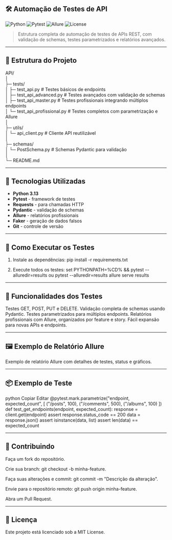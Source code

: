 ## 🛠️ Automação de Testes de API

![Python](https://img.shields.io/badge/Python-3.13-blue?logo=python)
![Pytest](https://img.shields.io/badge/Pytest-7.4.0-orange?logo=pytest)
![Allure](https://img.shields.io/badge/Allure-2.15.0-red)
![License](https://img.shields.io/badge/License-MIT-green)

> Estrutura completa de automação de testes de APIs REST, com validação de schemas, testes parametrizados e relatórios avançados.

---

## 📂 Estrutura do Projeto

API/  
│  
├─ tests/  
│ ├─ test_api.py # Testes básicos de endpoints  
│ ├─ test_api_advanced.py # Testes avançados com validação de schemas  
│ ├─ test_api_master.py # Testes profissionais integrando múltiplos endpoints  
│ └─ test_api_profissional.py # Testes completos com parametrização e Allure  
│  
├─ utils/  
│ └─ api_client.py # Cliente API reutilizável  
│  
├─ schemas/  
│ └─ PostSchema.py # Schemas Pydantic para validação  
│  
└─ README.md  

---

## 🚀 Tecnologias Utilizadas

- **Python 3.13**
- **Pytest** - framework de testes
- **Requests** - para chamadas HTTP
- **Pydantic** - validação de schemas
- **Allure** - relatórios profissionais
- **Faker** - geração de dados falsos
- **Git** - controle de versão

---

## 🧪 Como Executar os Testes

1. Instale as dependências:
pip install -r requirements.txt

2. Execute todos os testes:
set PYTHONPATH=%CD% && pytest --alluredir=results
ou
pytest --alluredir=results
allure serve results

---

## 🔹 Funcionalidades dos Testes
Testes GET, POST, PUT e DELETE.
Validação completa de schemas usando Pydantic.
Testes parametrizados para múltiplos endpoints.
Relatórios profissionais com Allure, organizados por feature e story.
Fácil expansão para novas APIs e endpoints.

---

## 🖼️ Exemplo de Relatório Allure

Exemplo de relatório Allure com detalhes de testes, status e gráficos.

---

## 📦 Exemplo de Teste
python
Copiar
Editar
@pytest.mark.parametrize("endpoint, expected_count", [
    ("/posts", 100),
    ("/comments", 500),
    ("/albums", 100)
])
def test_get_endpoints(endpoint, expected_count):
    response = client.get(endpoint)
    assert response.status_code == 200
    data = response.json()
    assert isinstance(data, list)
    assert len(data) == expected_count

---

## 🤝 Contribuindo
Faça um fork do repositório.

Crie sua branch: git checkout -b minha-feature.

Faça suas alterações e commit: git commit -m "Descrição da alteração".

Envie para o repositório remoto: git push origin minha-feature.

Abra um Pull Request.

---

## 📄 Licença
Este projeto está licenciado sob a MIT License.
